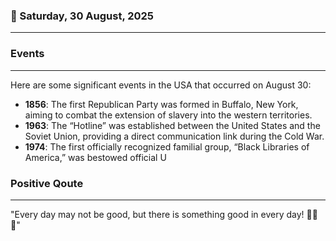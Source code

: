 ### 📅 Saturday, 30 August, 2025
------
### Events
------
Here are some significant events in the USA that occurred on August 30:

- **1856**: The first Republican Party was formed in Buffalo, New York, aiming to combat the extension of slavery into the western territories.
- **1963**: The “Hotline” was established between the United States and the Soviet Union, providing a direct communication link during the Cold War.
- **1974**: The first officially recognized familial group, “Black Libraries of America,” was bestowed official U
### Positive Qoute
------
"Every day may not be good, but there is something good in every day! 🌟😊✨"

